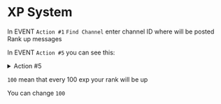 # XP System

In EVENT `Action #1` `Find Channel` enter channel ID where will be posted Rank up messages

In EVENT `Action #5` you can see this:
<details>
  <summary>Action #5</summary>
  ![unknown](https://user-images.githubusercontent.com/56654099/83611618-e50a9500-a589-11ea-81fa-b77878f9691d.png)
</details>

`100` mean that every 100 exp your rank will be up

You can change `100`

